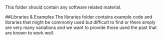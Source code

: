 This folder should contain any software related material.

##Libraries & Examples
The libraries folder contains example code and libraries that might be commonly used but difficult to find or there simply are very many variations and we want to provide those used the past that are known to work well.